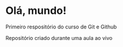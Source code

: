 # Olá, mundo!
 Primeiro respositório do curso de Git e Github

Repositório criado durante uma aula ao vivo
